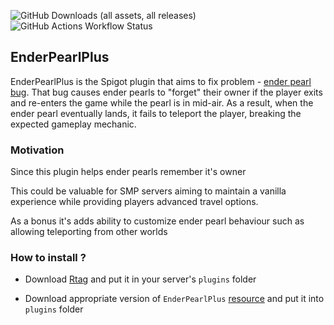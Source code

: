 ![GitHub Downloads (all assets, all releases)](https://img.shields.io/github/downloads/fulcanelly/EnderPearlPlus/total)
![GitHub Actions Workflow Status](https://img.shields.io/github/actions/workflow/status/fulcanelly/EnderPearlPlus/main.yml)

## EnderPearlPlus

EnderPearlPlus is the Spigot plugin that aims to fix problem - [ender pearl bug](https://bugs.mojang.com/browse/MCPE-55823).
That bug causes ender pearls to "forget" their owner if the player exits and re-enters the game while the pearl is in mid-air. As a result, when the ender pearl eventually lands, it fails to teleport the player, breaking the expected gameplay mechanic.

### Motivation 
Since this plugin helps ender pearls remember it's owner

This could be valuable for SMP servers aiming to maintain a vanilla experience while providing players advanced travel options.

As a bonus it's adds ability to customize ender pearl behaviour such as allowing teleporting from other worlds


### How to install ?


* Download [Rtag](https://www.spigotmc.org/resources/rtag-api-to-edit-block-entity-item-nbt-1-8-8-1-20-4.100694/) and put it in your server's `plugins` folder

* Download appropriate version of `EnderPearlPlus` [resource](https://github.com/fulcanelly/EnderPearlPlus/releases) and put it into `plugins` folder
